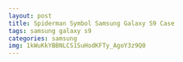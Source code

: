 ```yaml
---
layout: post
title: Spiderman Symbol Samsung Galaxy S9 Case
tags: samsung galaxy s9
categories: samsung
img: 1kWuKkYBBNLCS1SuHodKFTy_AgoY3z9Q0
---
```

